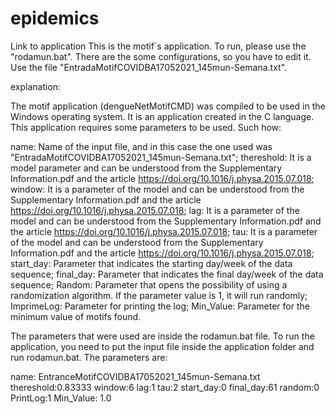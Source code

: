 # epidemics
Link to application
This is the motif´s application. To run, please use the "rodamun.bat". There are the some configurations, so you have to edit it. Use the file "EntradaMotifCOVIDBA17052021_145mun-Semana.txt".

explanation:

The motif application (dengueNetMotifCMD) was compiled to be used in the Windows operating system. It is an application created in the C language. This application requires some parameters to be used. Such how:

name: Name of the input file, and in this case the one used was "EntradaMotifCOVIDBA17052021_145mun-Semana.txt";
thereshold: It is a model parameter and can be understood from the Supplementary Information.pdf and the article https://doi.org/10.1016/j.physa.2015.07.018;
window: It is a parameter of the model and can be understood from the Supplementary Information.pdf and the article https://doi.org/10.1016/j.physa.2015.07.018;
lag: It is a parameter of the model and can be understood from the Supplementary Information.pdf and the article https://doi.org/10.1016/j.physa.2015.07.018;
tau: It is a parameter of the model and can be understood from the Supplementary Information.pdf and the article https://doi.org/10.1016/j.physa.2015.07.018;
start_day: Parameter that indicates the starting day/week of the data sequence;
final_day: Parameter that indicates the final day/week of the data sequence;
Random: Parameter that opens the possibility of using a randomization algorithm. If the parameter value is 1, it will run randomly;
ImprimeLog: Parameter for printing the log;
Min_Value: Parameter for the minimum value of motifs found.

The parameters that were used are inside the rodamun.bat file. To run the application, you need to put the input file inside the application folder and run rodamun.bat. The parameters are:

name: EntranceMotifCOVIDBA17052021_145mun-Semana.txt
thereshold:0.83333
window:6
lag:1
tau:2
start_day:0
final_day:61
random:0
PrintLog:1
Min_Value: 1.0

